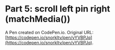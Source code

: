# Part 5: scroll left pin right  (matchMedia())

A Pen created on CodePen.io. Original URL: [https://codepen.io/snorkltv/pen/vYVBPJq](https://codepen.io/snorkltv/pen/vYVBPJq).

